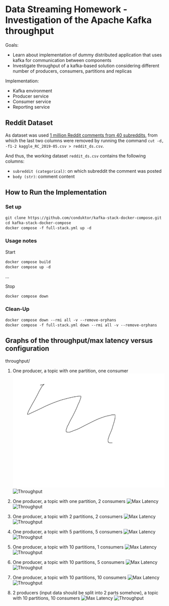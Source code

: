 # Data Streaming Homework - Investigation of the Apache Kafka throughput

Goals:
- Learn about implementation of dummy distributed application that uses kafka for communication between components
- Investigate throughput of a kafka-based solution considering different number of producers, consumers, partitions and replicas

Implementation:
- Kafka environment
- Producer service
- Consumer service
- Reporting service

## Reddit Dataset

As dataset was used [1 million Reddit comments from 40 subreddits](https://www.kaggle.com/datasets/smagnan/1-million-reddit-comments-from-40-subreddits), from which the last two columns were removed by running the command `cut -d, -f1-2 kaggle_RC_2019-05.csv > reddit_ds.csv`.

And thus, the working dataset `reddit_ds.csv` contains the following columns:
- `subreddit (categorical)`: on which subreddit the comment was posted
- `body (str)`: comment content

## How to Run the Implementation

### Set up

```
git clone https://github.com/conduktor/kafka-stack-docker-compose.git
cd kafka-stack-docker-compose
docker compose -f full-stack.yml up -d
```

### Usage notes

Start
```
docker compose build
docker compose up -d
```

...

Stop
```
docker compose down
```

### Clean-Up

```
docker compose down --rmi all -v --remove-orphans
docker compose -f full-stack.yml down --rmi all -v --remove-orphans
```

## Graphs of the throughput/max latency versus configuration
throughput/
1. One producer, a topic with one partition, one consumer
    ![Max Latency](graphs/1_latency.png)
    ![Throughput](graphs/1_throughput.png)

2. One producer, a topic with one partition, 2 consumers
    ![Max Latency](graphs/2_latency.png)
    ![Throughput](graphs/2_throughput.png)

3. One producer, a topic with 2 partitions, 2 consumers
    ![Max Latency](graphs/3_latency.png)
    ![Throughput](graphs/3_throughput.png)

4. One producer, a topic with 5 partitions, 5 consumers
    ![Max Latency](graphs/4_latency.png)
    ![Throughput](graphs/4_throughput.png)

5. One producer, a topic with 10 partitions, 1 consumers
    ![Max Latency](graphs/5_latency.png)
    ![Throughput](graphs/5_throughput.png)

6. One producer, a topic with 10 partitions, 5 consumers
    ![Max Latency](graphs/6_latency.png)
    ![Throughput](graphs/6_throughput.png)

7. One producer, a topic with 10 partitions, 10 consumers
    ![Max Latency](graphs/7_latency.png)
    ![Throughput](graphs/7_throughput.png)

8. 2 producers (input data should be split into 2 parts somehow), a topic with 10 partitions, 10 consumers
    ![Max Latency](graphs/8_latency.png)
    ![Throughput](graphs/8_throughput.png)

